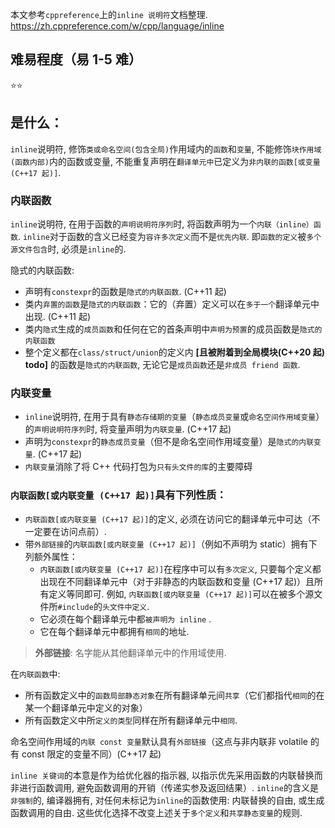 本文参考`cppreference`上的`inline 说明符`文档整理.
https://zh.cppreference.com/w/cpp/language/inline

## 难易程度（易 1-5 难）

⭐⭐

## 是什么：

`inline`说明符, 修饰`类或命名空间(包含全局)`作用域内的`函数`和`变量`, 不能修饰`块作用域(函数内部)`内的函数或变量, 不能重复声明在`翻译单元中`已定义为`非内联的函数[或变量 (C++17 起)]`.

### 内联函数

`inline`说明符, 在用于函数的`声明说明符序列`时, 将函数声明为一个`内联（inline）函数`.
`inline`对于函数的含义已经变为`容许多次定义`而不是`优先内联`. 即`函数的定义`被`多个源文件包含`时, 必须是`inline`的.

隐式的内联函数:

- 声明有`constexpr`的函数是`隐式的内联函数`. (C++11 起)
- 类内`弃置的函数`是`隐式的内联函数`：它的（弃置）定义可以在`多于一个`翻译单元中出现. (C++11 起)
- 类内`隐式`生成的`成员函数`和任何在它的首条声明中`声明为预置`的成员函数是`隐式的内联函数`
- 整个定义都在`class/struct/union`的定义内 **[且被附着到全局模块(C++20 起) todo]** 的函数是`隐式的内联函数`, 无论它是`成员函数`还是`非成员 friend 函数`.

### 内联变量

- `inline`说明符, 在用于具有`静态存储期的变量`（`静态成员变量`或`命名空间作用域变量`）的`声明说明符序列`时, 将变量声明为`内联变量`. (C++17 起)
- 声明为`constexpr`的`静态成员变量`（但不是命名空间作用域变量）是`隐式的内联变量`. (C++17 起)
- `内联变量`消除了将 C++ 代码打包为`只有头文件的库`的主要障碍

### `内联函数[或内联变量 (C++17 起)]`具有下列性质：

- `内联函数[或内联变量 (C++17 起)]`的定义, 必须在访问它的翻译单元中可达（不一定要在访问点前）.
- 带`外部链接`的`内联函数[或内联变量 (C++17 起)]`（例如不声明为 static）拥有下列额外属性：
  - `内联函数[或内联变量 (C++17 起)]`在程序中可以有`多次定义`, 只要每个定义都出现在不同翻译单元中（对于非静态的内联函数和变量 (C++17 起)）且所有定义等同即可. 例如, `内联函数[或内联变量 (C++17 起)]`可以在被多个源文件所`#include`的`头文件中定义`.
  - 它必须在每个翻译单元中都`被声明为 inline` .
  - 它在每个翻译单元中都拥有`相同`的地址.

> **外部链接**: 名字能从其他翻译单元中的作用域使用.

在`内联函数`中:

- 所有函数定义中的`函数局部静态对象`在所有翻译单元间`共享`（它们都指代`相同`的在某一个翻译单元中定义的对象）
- 所有函数定义中所`定义的类型`同样在所有翻译单元中`相同`.

命名空间作用域的`内联 const 变量`默认具有`外部链接`（这点与非内联非 volatile 的有 const 限定的变量不同）(C++17 起)

`inline 关键词`的本意是作为给优化器的指示器, 以指示优先采用函数的内联替换而非进行函数调用, 避免函数调用的开销（传递实参及返回结果）. `inline`的含义是`非强制`的, 编译器拥有, 对任何未标记为`inline`的函数使用: 内联替换的自由, 或生成函数调用的自由. 这些优化选择不改变上述关于`多个定义`和`共享静态变量`的规则.
